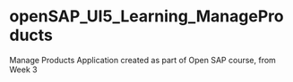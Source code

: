 # openSAP_UI5_Learning_ManageProducts
Manage Products Application created as part of Open SAP course, from Week 3
